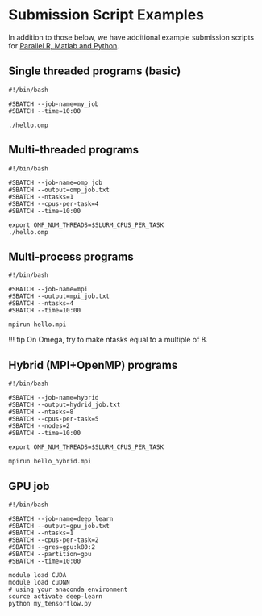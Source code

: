 # Submission Script Examples

In addition to those below, we have additional example submission scripts for [Parallel R, Matlab and Python](https://github.com/ycrc/ycrc_example_scripts).

## Single threaded programs (basic)

```
#!/bin/bash

#SBATCH --job-name=my_job
#SBATCH --time=10:00

./hello.omp
```

## Multi-threaded programs

```
#!/bin/bash

#SBATCH --job-name=omp_job
#SBATCH --output=omp_job.txt
#SBATCH --ntasks=1
#SBATCH --cpus-per-task=4
#SBATCH --time=10:00

export OMP_NUM_THREADS=$SLURM_CPUS_PER_TASK
./hello.omp
```

## Multi-process programs

```
#!/bin/bash

#SBATCH --job-name=mpi
#SBATCH --output=mpi_job.txt
#SBATCH --ntasks=4
#SBATCH --time=10:00

mpirun hello.mpi
```

!!! tip
    On Omega, try to make ntasks equal to a multiple of 8.

## Hybrid (MPI+OpenMP) programs

```
#!/bin/bash

#SBATCH --job-name=hybrid
#SBATCH --output=hydrid_job.txt
#SBATCH --ntasks=8
#SBATCH --cpus-per-task=5
#SBATCH --nodes=2
#SBATCH --time=10:00

export OMP_NUM_THREADS=$SLURM_CPUS_PER_TASK

mpirun hello_hybrid.mpi
```

## GPU job

```
#!/bin/bash

#SBATCH --job-name=deep_learn
#SBATCH --output=gpu_job.txt
#SBATCH --ntasks=1
#SBATCH --cpus-per-task=2
#SBATCH --gres=gpu:k80:2
#SBATCH --partition=gpu
#SBATCH --time=10:00

module load CUDA
module load cuDNN
# using your anaconda environment
source activate deep-learn
python my_tensorflow.py
```
